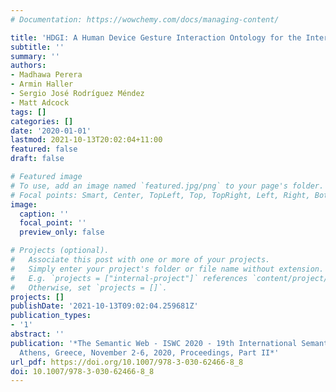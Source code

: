 ```yaml
---
# Documentation: https://wowchemy.com/docs/managing-content/

title: 'HDGI: A Human Device Gesture Interaction Ontology for the Internet of Things'
subtitle: ''
summary: ''
authors:
- Madhawa Perera
- Armin Haller
- Sergio José Rodríguez Méndez
- Matt Adcock
tags: []
categories: []
date: '2020-01-01'
lastmod: 2021-10-13T20:02:04+11:00
featured: false
draft: false

# Featured image
# To use, add an image named `featured.jpg/png` to your page's folder.
# Focal points: Smart, Center, TopLeft, Top, TopRight, Left, Right, BottomLeft, Bottom, BottomRight.
image:
  caption: ''
  focal_point: ''
  preview_only: false

# Projects (optional).
#   Associate this post with one or more of your projects.
#   Simply enter your project's folder or file name without extension.
#   E.g. `projects = ["internal-project"]` references `content/project/deep-learning/index.md`.
#   Otherwise, set `projects = []`.
projects: []
publishDate: '2021-10-13T09:02:04.259681Z'
publication_types:
- '1'
abstract: ''
publication: '*The Semantic Web - ISWC 2020 - 19th International Semantic Web Conference,
  Athens, Greece, November 2-6, 2020, Proceedings, Part II*'
url_pdf: https://doi.org/10.1007/978-3-030-62466-8_8
doi: 10.1007/978-3-030-62466-8_8
---
```

